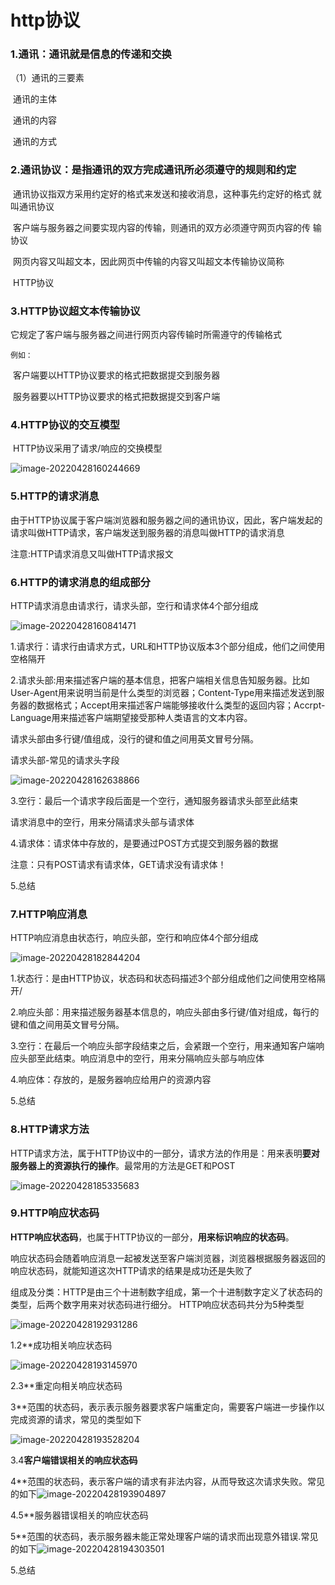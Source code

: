 # http协议

###  1.通讯：通讯就是信息的传递和交换

（1）通讯的三要素

​				通讯的主体

​				通讯的内容

​				通讯的方式

### 2.通讯协议：是指通讯的双方完成通讯所必须遵守的规则和约定 

​	通讯协议指双方采用约定好的格式来发送和接收消息，这种事先约定好的格式	就叫通讯协议

​	客户端与服务器之间要实现内容的传输，则通讯的双方必须遵守网页内容的传	输协议

​	网页内容又叫超文本，因此网页中传输的内容又叫超文本传输协议简称

​	HTTP协议

### 3.HTTP协议超文本传输协议

  它规定了客户端与服务器之间进行网页内容传输时所需遵守的传输格式

 	例如：

​		客户端要以HTTP协议要求的格式把数据提交到服务器

​		服务器要以HTTP协议要求的格式把数据提交到客户端

### 4.HTTP协议的交互模型

​	HTTP协议采用了请求/响应的交换模型

![image-20220428160244669](./img\image-20220428160244669.png)

### 5.HTTP的请求消息

由于HTTP协议属于客户端浏览器和服务器之间的通讯协议，因此，客户端发起的请求叫做HTTP请求，客户端发送到服务器的消息叫做HTTP的请求消息

注意:HTTP请求消息又叫做HTTP请求报文

### 6.HTTP的请求消息的组成部分

HTTP请求消息由请求行，请求头部，空行和请求体4个部分组成

![image-20220428160841471](./img\image-20220428160841471.png)

1.请求行：请求行由请求方式，URL和HTTP协议版本3个部分组成，他们之间使用空格隔开

2.请求头部:用来描述客户端的基本信息，把客户端相关信息告知服务器。比如User-Agent用来说明当前是什么类型的浏览器；Content-Type用来描述发送到服务器的数据格式；Accept用来描述客户端能够接收什么类型的返回内容；Accrpt-Language用来描述客户端期望接受那种人类语言的文本内容。

请求头部由多行键/值组成，没行的键和值之间用英文冒号分隔。

请求头部-常见的请求头字段

![image-20220428162638866](./img\image-20220428162638866.png)

3.空行：最后一个请求字段后面是一个空行，通知服务器请求头部至此结束

请求消息中的空行，用来分隔请求头部与请求体

4.请求体：请求体中存放的，是要通过POST方式提交到服务器的数据

注意：只有POST请求有请求体，GET请求没有请求体！

5.总结

### 7.HTTP响应消息

HTTP响应消息由状态行，响应头部，空行和响应体4个部分组成

![image-20220428182844204](./img\image-20220428182844204.png)

1.状态行：是由HTTP协议，状态码和状态码描述3个部分组成他们之间使用空格隔开/

2.响应头部：用来描述服务器基本信息的，响应头部由多行键/值对组成，每行的键和值之间用英文冒号分隔。

3.空行：在最后一个响应头部字段结束之后，会紧跟一个空行，用来通知客户端响应头部至此结束。响应消息中的空行，用来分隔响应头部与响应体

4.响应体：存放的，是服务器响应给用户的资源内容

5.总结

### 8.HTTP请求方法

HTTP请求方法，属于HTTP协议中的一部分，请求方法的作用是：用来表明**要对服务器上的资源执行的操作**。最常用的方法是GET和POST

![image-20220428185335683](./img\image-20220428185335683.png)

### 9.HTTP响应状态码

**HTTP响应状态码**，也属于HTTP协议的一部分，**用来标识响应的状态码**。

响应状态码会随着响应消息一起被发送至客户端浏览器，浏览器根据服务器返回的响应状态码，就能知道这次HTTP请求的结果是成功还是失败了

组成及分类：HTTP是由三个十进制数字组成，第一个十进制数字定义了状态码的类型，后两个数字用来对状态码进行细分。 HTTP响应状态码共分为5种类型

![image-20220428192931286](./img\image-20220428192931286.png)

1.2**成功相关响应状态码

![image-20220428193145970](./img\image-20220428193145970.png)

2.3**重定向相关响应状态码

3**范围的状态码，表示表示服务器要求客户端重定向，需要客户端进一步操作以完成资源的请求，常见的类型如下

![image-20220428193528204](./img\image-20220428193528204.png)

3.4**客户端错误相关的响应状态码**

​	4**范围的状态码，表示客户端的请求有非法内容，从而导致这次请求失败。常见的如下![image-20220428193904897](./img\image-20220428193904897.png)

4.5**服务器错误相关的响应状态码

5**范围的状态码，表示服务器未能正常处理客户端的请求而出现意外错误.常见的如下![image-20220428194303501](./img\image-20220428194303501.png)

5.总结







​	

